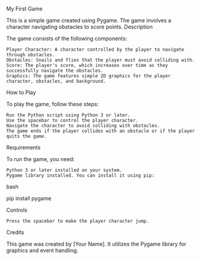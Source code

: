 My First Game

This is a simple game created using Pygame. The game involves a character navigating obstacles to score points.
Description

The game consists of the following components:

    Player Character: A character controlled by the player to navigate through obstacles.
    Obstacles: Snails and flies that the player must avoid colliding with.
    Score: The player's score, which increases over time as they successfully navigate the obstacles.
    Graphics: The game features simple 2D graphics for the player character, obstacles, and background.

How to Play

To play the game, follow these steps:

    Run the Python script using Python 3 or later.
    Use the spacebar to control the player character.
    Navigate the character to avoid colliding with obstacles.
    The game ends if the player collides with an obstacle or if the player quits the game.

Requirements

To run the game, you need:

    Python 3 or later installed on your system.
    Pygame library installed. You can install it using pip:

bash

pip install pygame

Controls

    Press the spacebar to make the player character jump.

Credits

This game was created by [Your Name]. It utilizes the Pygame library for graphics and event handling.